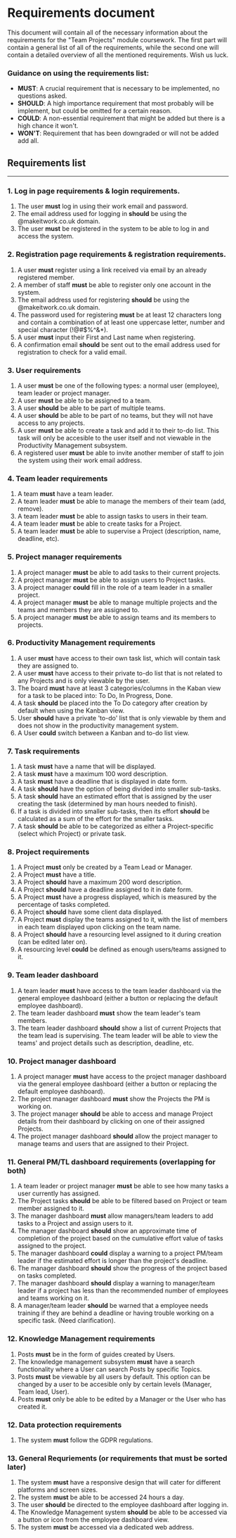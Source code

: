 # Requirements document

This document will contain all of the necessary information about the requirements for the "Team Projects" module coursework. The first part will contain a general list of all of the requirements, while the second one will contain a detailed overview of all the mentioned requirements. Wish us luck.

### Guidance on using the requirements list:
- **MUST**: A crucial requirement that is necessary to be implemented, no questions asked.
- **SHOULD**: A high importance requirement that most probably will be implement, but could be omitted for a certain reason.
- **COULD**: A non-essential requirement that might be added but there is a high chance it won't.
- **WON'T**: Requirement that has been downgraded or will not be added add all.

## Requirements list
***

### 1. Log in page requirements & login requirements.
   1. The user **must** log in using their work email and password.
   2. The email address used for logging in **should** be using the @makeitwork.co.uk domain.
   3. The user **must** be registered in the system to be able to log in and access the system.

### 2. Registration page requirements & registration requirements.
   1. A user **must** register using a link received via email by an already registered member.
   2. A member of staff **must** be able to register only one account in the system.
   3. The email address used for registering **should** be using the @makeitwork.co.uk domain.
   4. The password used for registering **must** be at least 12 characters long and contain a combination of at least one uppercase letter, number and special character (!@#$%^&*).
   5. A user **must** input their First and Last name when registering.
   6. A confirmation email **should** be sent out to the email address used for registration to check for a valid email.

### 3. User requirements
   1. A user **must** be one of the following types: a normal user (employee), team leader or project manager.
   2. A user **must** be able to be assigned to a team.
   3. A user **should** be able to be part of multiple teams. 
   4. A user **should** be able to be part of no teams, but they will not have access to any projects.
   5. A user **must** be able to create a task and add it to their to-do list. This task will only be accesible to the user itself and not viewable in the Productivity Management subsystem.
   6. A registered user **must** be able to invite another member of staff to join the system using their work email address.
   <!-- A user **should** be able to be part of multiple teams. -->
   
### 4. Team leader requirements
   1. A team **must** have a team leader.
   2. A team leader **must** be able to manage the members of their team (add, remove).
   3. A team leader **must** be able to assign tasks to users in their team.
   4. A team leader **must** be able to create tasks for a Project.
   5. A team leader **must** be able to supervise a Project (description, name, deadline, etc).

### 5. Project manager requirements
   1. A project manager **must** be able to add tasks to their current projects.
   2. A project manager **must** be able to assign users to Project tasks.
   3. A project manager **could** fill in the role of a team leader in a smaller project.
   4. A project manager **must** be able to manage multiple projects and the teams and members they are assigned to.
   5. A project manager **must** be able to assign teams and its members to projects.

### 6. Productivity Management requirements
   1. A user **must** have access to their own task list, which will contain task they are assigned to.
   2. A user **must** have access to their private to-do list that is not related to any Projects and is only viewable by the user.
   3. The board **must** have at least 3 categories/columns in the Kaban view for a task to be placed into: To Do, In Progress, Done.
   4. A task **should** be placed into the To Do category after creation by default when using the Kanban view.
   5. User **should** have a private 'to-do' list that is only viewable by them and does not show in the productivity management system.
   6. A User **could** switch between a Kanban and to-do list view.

### 7. Task requirements
   1. A task **must** have a name that will be displayed.
   2. A task **must** have a maximum 100 word description.
   3. A task **must** have a deadline that is displayed in date form.
   4. A task **should** have the option of being divided into smaller sub-tasks.
   5. A task **should** have an estimated effort that is assigned by the user creating the task (determined by man hours needed to finish). 
   6. If a task is divided into smaller sub-tasks, then its effort **should** be calculated as a sum of the effort for the smaller tasks.
   7. A task **should** be able to be categorized as either a Project-specific (select which Project) or private task.

### 8. Project requirements
   1. A Project **must** only be created by a Team Lead or Manager.
   2. A Project **must** have a title.
   3. A Project **should** have a maximum 200 word description.
   4. A Project **should** have a deadline assigned to it in date form.
   5. A Project **must** have a progress displayed, which is measured by the percentage of tasks completed.
   6. A Project **should** have some client data displayed.
   7. A Project **must** display the teams assigned to it, with the list of members in each team displayed upon clicking on the team name.
   8. A Project **should** have a resourcing level assigned to it during creation (can be edited later on).
   9.  A resourcing level **could** be defined as enough users/teams assigned to it.
   <!-- Project resourcing is defined as enough employees allocated to finish project (estimated man hours to complete) within a deadline. -->

### 9. Team leader dashboard
   1. A team leader **must** have access to the team leader dashboard via the general employee dashboard (either a button or replacing the default employee dashboard).
   2. The team leader dashboard **must** show the team leader's team members.
   3. The team leader dashboard **should** show a list of current Projects that the team lead is supervising. The team leader will be able to view the teams' and project details such as description, deadline, etc.

### 10. Project manager dashboard
   1. A project manager **must** have access to the project manager dashboard via the general employee dashboard (either a button or replacing the default employee dashboard).
   2. The project manager dashboard **must** show the Projects the PM is working on.
   3. The project manager **should** be able to access and manage Project details from their dashboard by clicking on one of their assigned Projects.
   4. The project manager dashboard **should** allow the project manager to manage teams and users that are assigned to their Project.

### 11.  General PM/TL dashboard requirements (overlapping for both)
   1.  A team leader or project manager **must** be able to see how many tasks a user currently has assigned.
   2.  The Project tasks **should** be able to be filtered based on Project or team member assigned to it.
   3.  The manager dashboard **must** allow managers/team leaders to add tasks to a Project and assign users to it.
   4.  The manager dashboard **should** show an approximate time of completion of the project based on the cumulative effort value of tasks assigned to the project.
   5.  The manager dashboard **could** display a warning to a project PM/team leader if the estimated effort is longer than the project's deadline.
   6.  The manager dashboard **should** show the progress of the project based on tasks completed.
   7.  The manager dashboard **should** display a warning to manager/team leader if a project has less than the recommended number of employees and teams working on it.
   8.  A manager/team leader **should** be warned that a employee needs training if they are behind a deadline or having trouble working on a specific task. (Need clarification).
   <!-- The manager dashboard **could** show whether there are Topics with multiple unsolved issues. -->

 ### 12.  Knowledge Management requirements
   1. Posts **must** be in the form of guides created by Users.
   2. The knowledge management subsystem **must** have a search functionality where a User can search Posts by specific Topics.
   3. Posts **must** be viewable by all users by default. This option can be changed by a user to be accesible only by certain levels (Manager, Team lead, User).
   4. Posts **must** only be able to be edited by a Manager or the User who has created it. 

### 12. Data protection requirements
   1. The system **must** follow the GDPR regulations.

### 13. General Requriements (or requirements that must be sorted later)
   1. The system **must** have a responsive design that will cater for different platforms and screen sizes.
   2. The system **must** be able to be accessed 24 hours a day.
   3. The user **should** be directed to the employee dashboard after logging in.
   4. The Knowledge Management system **should** be able to be accessed via a button or icon from the employee dashboard view.
   5. The system **must** be accessed via a dedicated web address.

<!-- Non-functional requirements must be added later, they will be necessary for Part 2.-->